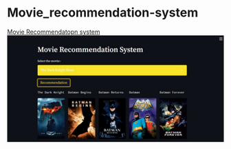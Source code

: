 # Movie_recommendation-system
[Movie Recommendatopn system](https://movierecommendation-tushar2771.herokuapp.com/)
![alt-txt](https://github.com/Tushar2771/Movie_recommendation-system/blob/main/movie%20recommnedation.jpg)
